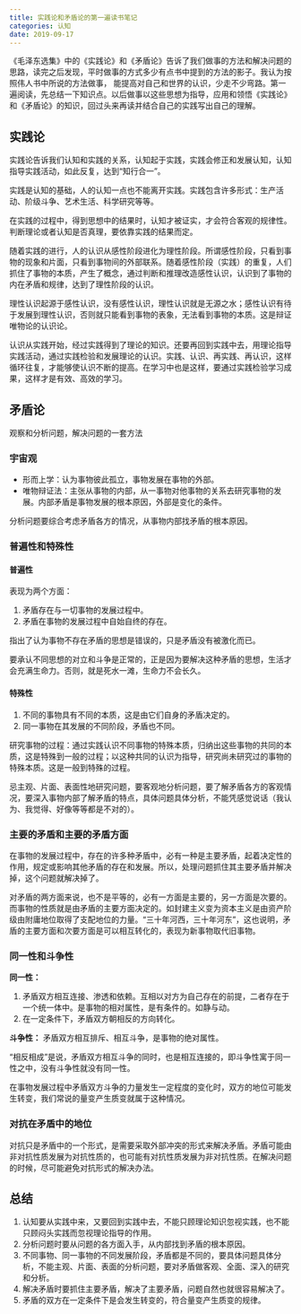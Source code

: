 ```yaml
---
title: 实践论和矛盾论的第一遍读书笔记
categories: 认知
date: 2019-09-17
---
```


《毛泽东选集》中的《实践论》和《矛盾论》告诉了我们做事的方法和解决问题的思路，读完之后发现，平时做事的方式多少有点书中提到的方法的影子。我认为按照伟人书中所说的方法做事， 能提高对自己和世界的认识，少走不少弯路。第一遍阅读，先总结一下知识点。以后做事以这些思想为指导，应用和领悟《实践论》和《矛盾论》的知识，回过头来再读并结合自己的实践写出自己的理解。

## 实践论
实践论告诉我们认知和实践的关系，认知起于实践，实践会修正和发展认知，认知指导实践活动，如此反复，达到“知行合一”。

实践是认知的基础，人的认知一点也不能离开实践。实践包含许多形式：生产活动、阶级斗争、艺术生活、科学研究等等。

在实践的过程中，得到思想中的结果时，认知才被证实，才会符合客观的规律性。判断理论或者认知是否真理，要依靠实践的结果而定。

随着实践的进行，人的认识从感性阶段进化为理性阶段。所谓感性阶段，只看到事物的现象和片面，只看到事物间的外部联系。随着感性阶段（实践）的重复，人们抓住了事物的本质，产生了概念，通过判断和推理改造感性认识，认识到了事物的内在矛盾和规律，达到了理性阶段的认识。

理性认识起源于感性认识，没有感性认识，理性认识就是无源之水；感性认识有待于发展到理性认识，否则就只能看到事物的表象，无法看到事物的本质。这是辩证唯物论的认识论。

认识从实践开始，经过实践得到了理论的知识。还要再回到实践中去，用理论指导实践活动，通过实践检验和发展理论的认识。实践、认识、再实践、再认识，这样循环往复，才能够使认识不断的提高。在学习中也是这样，要通过实践检验学习成果，这样才是有效、高效的学习。

<!-- more --> 

## 矛盾论
观察和分析问题，解决问题的一套方法
### 宇宙观
- 形而上学：认为事物彼此孤立，事物发展在事物的外部。
- 唯物辩证法：主张从事物的内部，从一事物对他事物的关系去研究事物的发展。内部矛盾是事物发展的根本原因，外部是变化的条件。

分析问题要综合考虑矛盾各方的情况，从事物内部找矛盾的根本原因。
### 普遍性和特殊性
#### 普遍性
表现为两个方面：
1. 矛盾存在与一切事物的发展过程中。
2. 矛盾在事物的发展过程中自始自终的存在。

指出了认为事物不存在矛盾的思想是错误的，只是矛盾没有被激化而已。

要承认不同思想的对立和斗争是正常的，正是因为要解决这种矛盾的思想，生活才会充满生命力。否则，就是死水一滩，生命力不会长久。

#### 特殊性
1. 不同的事物具有不同的本质，这是由它们自身的矛盾决定的。
2. 同一事物在其发展的不同阶段，矛盾也不同。

研究事物的过程：通过实践认识不同事物的特殊本质，归纳出这些事物的共同的本质，这是特殊到一般的过程；以这种共同的认识为指导，研究尚未研究过的事物的特殊本质。这是一般到特殊的过程。

忌主观、片面、表面性地研究问题，要客观地分析问题，要了解矛盾各方的客观情况，要深入事物内部了解矛盾的特点，具体问题具体分析，不能凭感觉说话（我认为、我觉得、好像等等都是不对的）。

### 主要的矛盾和主要的矛盾方面

在事物的发展过程中，存在的许多种矛盾中，必有一种是主要矛盾，起着决定性的作用，规定或影响其他矛盾的存在和发展。所以，处理问题抓住其主要矛盾并解决掉，这个问题就解决掉了。

对矛盾的两方面来说，也不是平等的，必有一方面是主要的，另一方面是次要的。而事物的性质就是由矛盾的主要方面决定的。如封建主义变为资本主义是由资产阶级由附庸地位取得了支配地位的力量。“三十年河西，三十年河东”，这也说明，矛盾的主要方面和次要方面是可以相互转化的，表现为新事物取代旧事物。

### 同一性和斗争性
**同一性：**
1. 矛盾双方相互连接、渗透和依赖。互相以对方为自己存在的前提，二者存在于一个统一体中。是事物的相对属性，是有条件的。如静与动。
2. 在一定条件下，矛盾双方朝相反的方向转化。

**斗争性：**
矛盾双方相互排斥、相互斗争，是事物的绝对属性。

“相反相成”是说，矛盾双方相互斗争的同时，也是相互连接的，即斗争性寓于同一性之中，没有斗争性就没有同一性。

在事物发展过程中矛盾双方斗争的力量发生一定程度的变化时，双方的地位可能发生转变，我们常说的量变产生质变就属于这种情况。

### 对抗在矛盾中的地位
对抗只是矛盾中的一个形式，是需要采取外部冲突的形式来解决矛盾。矛盾可能由非对抗性质发展为对抗性质的，也可能有对抗性质发展为非对抗性质。在解决问题的时候，尽可能避免对抗形式的解决办法。

## 总结
1. 认知要从实践中来，又要回到实践中去，不能只顾理论知识忽视实践，也不能只顾闷头实践而忽视理论指导的作用。
2. 分析问题时要从问题的各方面入手，从内部找到矛盾的根本原因。
3. 不同事物、同一事物的不同发展阶段，矛盾都是不同的，要具体问题具体分析，不能主观、片面、表面的分析问题，要对矛盾做客观、全面、深入的研究和分析。
4. 解决矛盾时要抓住主要矛盾，解决了主要矛盾，问题自然也就很容易解决了。
5. 矛盾的双方在一定条件下是会发生转变的，符合量变产生质变的规律。 